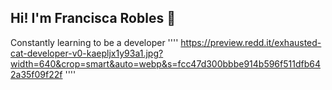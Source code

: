 ## Hi!  I'm Francisca Robles 👋

Constantly learning to be a developer
''''
https://preview.redd.it/exhausted-cat-developer-v0-kaepljx1y93a1.jpg?width=640&crop=smart&auto=webp&s=fcc47d300bbbe914b596f511dfb642a35f09f22f
''''

<!--
**Fran029/Fran029** is a ✨ _special_ ✨ repository because its `README.md` (this file) appears on your GitHub profile.

 

Here are some ideas to get you started:

-  I’m currently working on ...
.
-  Fun fact: ...
-->

